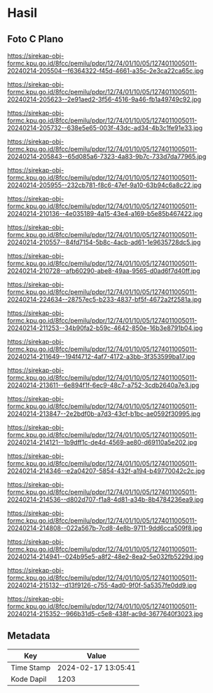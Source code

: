 # Hasil

## Foto C Plano

https://sirekap-obj-formc.kpu.go.id/8fcc/pemilu/pdpr/12/74/01/10/05/1274011005011-20240214-205504--f6364322-f45d-4661-a35c-2e3ca22ca65c.jpg

https://sirekap-obj-formc.kpu.go.id/8fcc/pemilu/pdpr/12/74/01/10/05/1274011005011-20240214-205623--2e91aed2-3f56-4516-9a46-fb1a49749c92.jpg

https://sirekap-obj-formc.kpu.go.id/8fcc/pemilu/pdpr/12/74/01/10/05/1274011005011-20240214-205732--638e5e65-003f-43dc-ad34-4b3c1fe91e33.jpg

https://sirekap-obj-formc.kpu.go.id/8fcc/pemilu/pdpr/12/74/01/10/05/1274011005011-20240214-205843--65d085a6-7323-4a83-9b7c-733d7da77965.jpg

https://sirekap-obj-formc.kpu.go.id/8fcc/pemilu/pdpr/12/74/01/10/05/1274011005011-20240214-205955--232cb781-f8c6-47ef-9a10-63b94c6a8c22.jpg

https://sirekap-obj-formc.kpu.go.id/8fcc/pemilu/pdpr/12/74/01/10/05/1274011005011-20240214-210136--4e035189-4a15-43e4-a169-b5e85b467422.jpg

https://sirekap-obj-formc.kpu.go.id/8fcc/pemilu/pdpr/12/74/01/10/05/1274011005011-20240214-210557--84fd7154-5b8c-4acb-ad61-1e9635728dc5.jpg

https://sirekap-obj-formc.kpu.go.id/8fcc/pemilu/pdpr/12/74/01/10/05/1274011005011-20240214-210728--afb60290-abe8-49aa-9565-d0ad6f7d40ff.jpg

https://sirekap-obj-formc.kpu.go.id/8fcc/pemilu/pdpr/12/74/01/10/05/1274011005011-20240214-224634--28757ec5-b233-4837-bf5f-4672a2f2581a.jpg

https://sirekap-obj-formc.kpu.go.id/8fcc/pemilu/pdpr/12/74/01/10/05/1274011005011-20240214-211253--34b90fa2-b59c-4642-850e-16b3e8791b04.jpg

https://sirekap-obj-formc.kpu.go.id/8fcc/pemilu/pdpr/12/74/01/10/05/1274011005011-20240214-211649--194f4712-4af7-4172-a3bb-3f353599ba17.jpg

https://sirekap-obj-formc.kpu.go.id/8fcc/pemilu/pdpr/12/74/01/10/05/1274011005011-20240214-213611--6e894f1f-6ec9-48c7-a752-3cdb2640a7e3.jpg

https://sirekap-obj-formc.kpu.go.id/8fcc/pemilu/pdpr/12/74/01/10/05/1274011005011-20240214-213847--2e2bdf0b-a7d3-43cf-b1bc-ae0592f30995.jpg

https://sirekap-obj-formc.kpu.go.id/8fcc/pemilu/pdpr/12/74/01/10/05/1274011005011-20240214-214121--1b9dff1c-de4d-4569-ae80-d69110a5e202.jpg

https://sirekap-obj-formc.kpu.go.id/8fcc/pemilu/pdpr/12/74/01/10/05/1274011005011-20240214-214346--e2a04207-5854-432f-a194-b49770042c2c.jpg

https://sirekap-obj-formc.kpu.go.id/8fcc/pemilu/pdpr/12/74/01/10/05/1274011005011-20240214-214536--d802d707-f1a8-4d81-a34b-8b4784236ea9.jpg

https://sirekap-obj-formc.kpu.go.id/8fcc/pemilu/pdpr/12/74/01/10/05/1274011005011-20240214-214808--022a567b-7cd8-4e8b-9711-9dd6cca509f8.jpg

https://sirekap-obj-formc.kpu.go.id/8fcc/pemilu/pdpr/12/74/01/10/05/1274011005011-20240214-214941--024b95e5-a8f2-48e2-8ea2-5e032fb5229d.jpg

https://sirekap-obj-formc.kpu.go.id/8fcc/pemilu/pdpr/12/74/01/10/05/1274011005011-20240214-215132--d13f9126-c755-4ad0-9f0f-5a5357fe0dd9.jpg

https://sirekap-obj-formc.kpu.go.id/8fcc/pemilu/pdpr/12/74/01/10/05/1274011005011-20240214-215352--966b31d5-c5e8-438f-ac9d-3677640f3023.jpg


## Metadata

| Key        | Value               |
| ---------- | ------------------- |
| Time Stamp | 2024-02-17 13:05:41 |
| Kode Dapil | 1203                |



